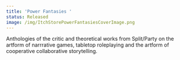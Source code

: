```yaml
---
title: 'Power Fantasies '
status: Released
image: /img/ItchStorePowerFantasiesCoverImage.png
---
```


Anthologies of the critic and theoretical works from Split/Party on the artform of narrrative games, tabletop roleplaying and the artform of cooperative collaborative storytelling.
